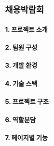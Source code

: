 # 채용박람회

## 1. 프로젝트 소개

## 2. 팀원 구성

## 3. 개발 환경

## 4. 기술 스택

## 5. 프로젝트 구조

## 6. 역할분담

## 7. 페이지별 기능
